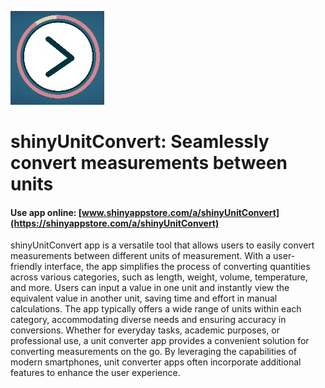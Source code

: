 ![](./www/c23e02d1-c962-47d8-80ca-2605dc3ea2f4.jpg)

# shinyUnitConvert: Seamlessly convert measurements between units

#### Use app online: __[www.shinyappstore.com/a/shinyUnitConvert](https://shinyappstore.com/a/shinyUnitConvert)__

shinyUnitConvert app is a versatile tool that allows users to easily convert measurements between different units of measurement. With a user-friendly interface, the app simplifies the process of converting quantities across various categories, such as length, weight, volume, temperature, and more. Users can input a value in one unit and instantly view the equivalent value in another unit, saving time and effort in manual calculations. The app typically offers a wide range of units within each category, accommodating diverse needs and ensuring accuracy in conversions. Whether for everyday tasks, academic purposes, or professional use, a unit converter app provides a convenient solution for converting measurements on the go. By leveraging the capabilities of modern smartphones, unit converter apps often incorporate additional features to enhance the user experience.
